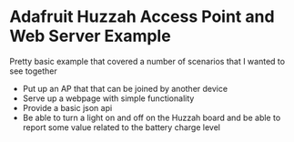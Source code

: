 # Adafruit Huzzah Access Point and Web Server Example

Pretty basic example that covered a number of scenarios that I wanted to see together

* Put up an AP that that can be joined by another device
* Serve up a webpage with simple functionality
* Provide a basic json api
* Be able to turn a light on and off on the Huzzah board and be able to report some value related to the battery charge level